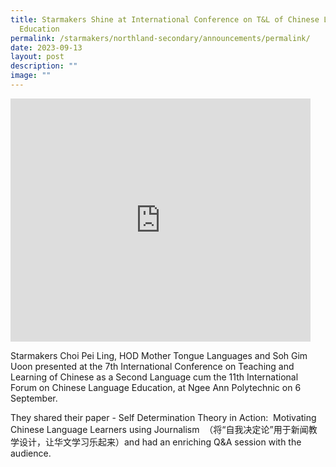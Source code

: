 ```yaml
---
title: Starmakers Shine at International Conference on T&L of Chinese Language
  Education
permalink: /starmakers/northland-secondary/announcements/permalink/
date: 2023-09-13
layout: post
description: ""
image: ""
---
```

<iframe src="https://docs.google.com/presentation/d/e/2PACX-1vRxERjp14rgzdC-dGUt7Mtd9P-H_1kk8tpaidyFYehs6_cphF5oGGONgb5YvvCnDQ/embed?start=false&amp;loop=false&amp;delayms=3000" frameborder="0" width="480" height="389" allowfullscreen="true"></iframe>

Starmakers Choi Pei Ling, HOD Mother Tongue Languages and Soh Gim Uoon presented at the 7th International Conference on Teaching and Learning of Chinese as a Second Language cum the 11th International Forum on Chinese Language Education, at Ngee Ann Polytechnic on 6 September.

They shared their paper - Self Determination Theory in Action:&nbsp; Motivating Chinese Language Learners using Journalism&nbsp; （将“自我决定论”用于新闻教学设计，让华文学习乐起来）and had an enriching Q&amp;A session with the audience.